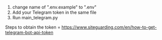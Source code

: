 1. change name of ".env.example" to ".env"
2. Add your Telegram token in the same file
3. Run main_telegram.py

Steps to obtain the token = https://www.siteguarding.com/en/how-to-get-telegram-bot-api-token
